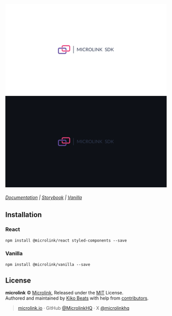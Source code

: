 <div align="center">
  <img src="https://github.com/microlinkhq/cdn/raw/master/dist/banner/sdk.png#gh-light-mode-only" alt="microlink sdk">
  <img src="https://github.com/microlinkhq/cdn/raw/master/dist/banner/sdk-dark.png#gh-dark-mode-only" alt="microlink sdk">
</div>

###### [Documentation](https://microlink.io/sdk) | [Storybook](https://sdk-react.microlink.io) | [Vanilla](https://sdk-vanilla.microlink.io/)

## Installation

### React

```
npm install @microlink/react styled-components --save
```

### Vanilla

```
npm install @microlink/vanilla --save
```

## License

**microlink** © [Microlink](https://microlink.io), Released under the [MIT](https://github.com/microlinkhq/sdk/blob/master/LICENSE.md) License.<br>
Authored and maintained by [Kiko Beats](https://kikobeats.com) with help from [contributors](https://github.com/microlinkhq/sdk/contributors).

> [microlink.io](https://microlink.io) · GitHub [@MicrolinkHQ](https://github.com/microlinkhq) · X [@microlinkhq](https://x.com/microlinkhq)
